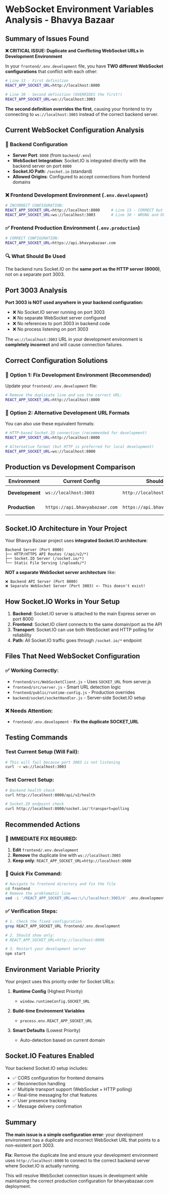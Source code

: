 # WebSocket Environment Variables Analysis - Bhavya Bazaar

## Summary of Issues Found

**❌ CRITICAL ISSUE: Duplicate and Conflicting WebSocket URLs in Development Environment**

In your `frontend/.env.development` file, you have **TWO different WebSocket configurations** that conflict with each other:

```bash
# Line 13 - First definition
REACT_APP_SOCKET_URL=http://localhost:8000

# Line 30 - Second definition (OVERRIDES the first!)
REACT_APP_SOCKET_URL=ws://localhost:3003
```

**The second definition overrides the first**, causing your frontend to try connecting to `ws://localhost:3003` instead of the correct backend server.

## Current WebSocket Configuration Analysis

### 🔧 Backend Configuration
- **Server Port**: `8000` (from `backend/.env`)
- **WebSocket Integration**: Socket.IO is integrated directly with the backend server on port `8000`
- **Socket.IO Path**: `/socket.io` (standard)
- **Allowed Origins**: Configured to accept connections from frontend domains

### ❌ Frontend Development Environment (`.env.development`)
```bash
# INCORRECT CONFIGURATION:
REACT_APP_SOCKET_URL=http://localhost:8000     # Line 13 - CORRECT but gets overridden
REACT_APP_SOCKET_URL=ws://localhost:3003       # Line 30 - WRONG and OVERRIDES above!
```

### ✅ Frontend Production Environment (`.env.production`)
```bash
# CORRECT CONFIGURATION:
REACT_APP_SOCKET_URL=https://api.bhavyabazaar.com
```

### 🔍 What Should Be Used
The backend runs Socket.IO on the **same port as the HTTP server (8000)**, not on a separate port 3003.

## Port 3003 Analysis

**Port 3003 is NOT used anywhere in your backend configuration:**
- ❌ No Socket.IO server running on port 3003
- ❌ No separate WebSocket server configured
- ❌ No references to port 3003 in backend code
- ❌ No process listening on port 3003

The `ws://localhost:3003` URL in your development environment is **completely incorrect** and will cause connection failures.

## Correct Configuration Solutions

### 🔧 Option 1: Fix Development Environment (Recommended)
Update your `frontend/.env.development` file:

```bash
# Remove the duplicate line and use the correct URL:
REACT_APP_SOCKET_URL=http://localhost:8000
```

### 🔧 Option 2: Alternative Development URL Formats
You can also use these equivalent formats:

```bash
# HTTP-based Socket.IO connection (recommended for development)
REACT_APP_SOCKET_URL=http://localhost:8000

# Alternative format (but HTTP is preferred for local development)
REACT_APP_SOCKET_URL=ws://localhost:8000
```

## Production vs Development Comparison

| Environment | Current Config | Should Be | Status |
|-------------|----------------|-----------|--------|
| **Development** | `ws://localhost:3003` | `http://localhost:8000` | ❌ WRONG |
| **Production** | `https://api.bhavyabazaar.com` | `https://api.bhavyabazaar.com` | ✅ CORRECT |

## Socket.IO Architecture in Your Project

Your Bhavya Bazaar project uses **integrated Socket.IO architecture**:

```
Backend Server (Port 8000)
├── HTTP/HTTPS API Routes (/api/v2/*)
├── Socket.IO Server (/socket.io/*)
└── Static File Serving (/uploads/*)
```

**NOT a separate WebSocket server architecture** like:
```
❌ Backend API Server (Port 8000)
❌ Separate WebSocket Server (Port 3003) <- This doesn't exist!
```

## How Socket.IO Works in Your Setup

1. **Backend**: Socket.IO server is attached to the main Express server on port 8000
2. **Frontend**: Socket.IO client connects to the same domain/port as the API
3. **Transport**: Socket.IO can use both WebSocket and HTTP polling for reliability
4. **Path**: All Socket.IO traffic goes through `/socket.io/*` endpoint

## Files That Need WebSocket Configuration

### ✅ Working Correctly:
- `frontend/src/WebSocketClient.js` - Uses `SOCKET_URL` from server.js
- `frontend/src/server.js` - Smart URL detection logic
- `frontend/public/runtime-config.js` - Production overrides
- `backend/socket/socketHandler.js` - Server-side Socket.IO setup

### ❌ Needs Attention:
- `frontend/.env.development` - **Fix the duplicate SOCKET_URL**

## Testing Commands

### Test Current Setup (Will Fail):
```bash
# This will fail because port 3003 is not listening
curl -v ws://localhost:3003
```

### Test Correct Setup:
```bash
# Backend health check
curl http://localhost:8000/api/v2/health

# Socket.IO endpoint check
curl http://localhost:8000/socket.io/?transport=polling
```

## Recommended Actions

### 🚨 IMMEDIATE FIX REQUIRED:

1. **Edit** `frontend/.env.development`
2. **Remove** the duplicate line with `ws://localhost:3003`
3. **Keep only**: `REACT_APP_SOCKET_URL=http://localhost:8000`

### 🔧 Quick Fix Command:
```bash
# Navigate to frontend directory and fix the file
cd frontend
# Remove the problematic line
sed -i '/REACT_APP_SOCKET_URL=ws:\/\/localhost:3003/d' .env.development
```

### ✅ Verification Steps:
```bash
# 1. Check the fixed configuration
grep REACT_APP_SOCKET_URL frontend/.env.development

# 2. Should show only:
# REACT_APP_SOCKET_URL=http://localhost:8000

# 3. Restart your development server
npm start
```

## Environment Variable Priority

Your project uses this priority order for Socket URLs:

1. **Runtime Config** (Highest Priority)
   - `window.runtimeConfig.SOCKET_URL`
   
2. **Build-time Environment Variables**
   - `process.env.REACT_APP_SOCKET_URL`
   
3. **Smart Defaults** (Lowest Priority)
   - Auto-detection based on current domain

## Socket.IO Features Enabled

Your backend Socket.IO setup includes:
- ✅ CORS configuration for frontend domains
- ✅ Reconnection handling
- ✅ Multiple transport support (WebSocket + HTTP polling)
- ✅ Real-time messaging for chat features
- ✅ User presence tracking
- ✅ Message delivery confirmation

## Summary

**The main issue is a simple configuration error**: your development environment has a duplicate and incorrect WebSocket URL that points to a non-existent port 3003. 

**Fix**: Remove the duplicate line and ensure your development environment uses `http://localhost:8000` to connect to the correct backend server where Socket.IO is actually running.

This will resolve WebSocket connection issues in development while maintaining the correct production configuration for bhavyabazaar.com deployment.
